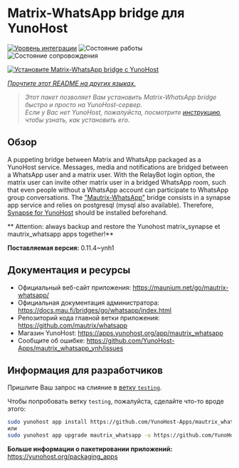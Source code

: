 <!--
Важно: этот README был автоматически сгенерирован <https://github.com/YunoHost/apps/tree/master/tools/readme_generator>
Он НЕ ДОЛЖЕН редактироваться вручную.
-->

# Matrix-WhatsApp bridge для YunoHost

[![Уровень интеграции](https://apps.yunohost.org/badge/integration/mautrix_whatsapp)](https://ci-apps.yunohost.org/ci/apps/mautrix_whatsapp/)
![Состояние работы](https://apps.yunohost.org/badge/state/mautrix_whatsapp)
![Состояние сопровождения](https://apps.yunohost.org/badge/maintained/mautrix_whatsapp)

[![Установите Matrix-WhatsApp bridge с YunoHost](https://install-app.yunohost.org/install-with-yunohost.svg)](https://install-app.yunohost.org/?app=mautrix_whatsapp)

*[Прочтите этот README на других языках.](./ALL_README.md)*

> *Этот пакет позволяет Вам установить Matrix-WhatsApp bridge быстро и просто на YunoHost-сервер.*  
> *Если у Вас нет YunoHost, пожалуйста, посмотрите [инструкцию](https://yunohost.org/install), чтобы узнать, как установить его.*

## Обзор

A puppeting bridge between Matrix and WhatsApp packaged as a YunoHost service.
Messages, media and notifications are bridged between a WhatsApp user and a matrix user.
With the RelayBot login option, the matrix user can invite other matrix user in a bridged WhatsApp room, such that even people without a WhatsApp account can participate to WhatsApp group conversations.
The ["Mautrix-WhatsApp"](https://docs.mau.fi/bridges/go/whatsapp/index.html) bridge consists in a synapse app service and relies on postgresql (mysql also available).
Therefore, [Synapse for YunoHost](https://github.com/YunoHost-Apps/synapse_ynh) should be installed beforehand.

** Attention: always backup and restore the Yunohost matrix_synapse et mautrix_whatsapp apps together!**


**Поставляемая версия:** 0.11.4~ynh1
## Документация и ресурсы

- Официальный веб-сайт приложения: <https://maunium.net/go/mautrix-whatsapp/>
- Официальная документация администратора: <https://docs.mau.fi/bridges/go/whatsapp/index.html>
- Репозиторий кода главной ветки приложения: <https://github.com/mautrix/whatsapp>
- Магазин YunoHost: <https://apps.yunohost.org/app/mautrix_whatsapp>
- Сообщите об ошибке: <https://github.com/YunoHost-Apps/mautrix_whatsapp_ynh/issues>

## Информация для разработчиков

Пришлите Ваш запрос на слияние в [ветку `testing`](https://github.com/YunoHost-Apps/mautrix_whatsapp_ynh/tree/testing).

Чтобы попробовать ветку `testing`, пожалуйста, сделайте что-то вроде этого:

```bash
sudo yunohost app install https://github.com/YunoHost-Apps/mautrix_whatsapp_ynh/tree/testing --debug
или
sudo yunohost app upgrade mautrix_whatsapp -u https://github.com/YunoHost-Apps/mautrix_whatsapp_ynh/tree/testing --debug
```

**Больше информации о пакетировании приложений:** <https://yunohost.org/packaging_apps>
